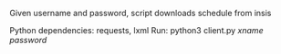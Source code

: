 Given username and password, script downloads schedule from insis

Python dependencies: requests, lxml
Run: python3 client.py *xname* *password*
